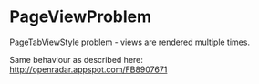 # PageViewProblem
PageTabViewStyle problem - views are rendered multiple times.

Same behaviour as described here: http://openradar.appspot.com/FB8907671

